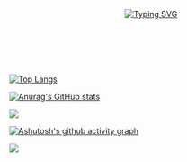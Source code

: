   <br />
  <br />
  <br />
 <!-- dynamic typing effect 动态打字效果 -->
  <div align="center">
   <a href="https://git.io/typing-svg"><img src="https://readme-typing-svg.demolab.com?font=Fira+Code&weight=500&size=35&pause=1000&color=3eac7e&background=04FF2700&center=true&width=890&height=60&lines=Welcome+to+XiaoTe33!" alt="Typing SVG" /></a>
  </div>
  <br />
  <br />
  <br />
  <br />
  <br />
 
 
  [![Top Langs](https://github-readme-stats.vercel.app/api/top-langs/?username=XiaoTe33&theme=vue-dark)](http://www.github.com/XiaoTe33)
  <br />

  [![Anurag's GitHub stats](https://github-readme-stats.vercel.app/api?username=XiaoTe33&theme=vue-dark&include_all_commits=true)](http://www.github.com/XiaoTe33) 
  <br />
  
   <img src="https://skillicons.dev/icons?i=go,github,markdown,mysql,redis,linux,rabbitmq,docker,kubernetes,py,,,,,,java,html,css,js,vue,nodejs,react,c,cpp,ts" />
  <br />
   <!-- 统计-->    
   
  [![Ashutosh's github activity graph](https://github-readme-activity-graph.cyclic.app/graph?username=XiaoTe33&theme=vue&hide_title=true)](https://github.com/ashutosh00710/github-readme-activity-graph)    



<img src="https://camo.githubusercontent.com/e2fed45eeddf5c4e8af379d928f6c2da3617a343291af1763c6af7bab347e431/68747470733a2f2f63646e2e6a7364656c6976722e6e65742f67682f73756e3032323553554e2f73756e3032323553554e2f6173736574732f696d616765732f69636f6e2e706e67" /> 
